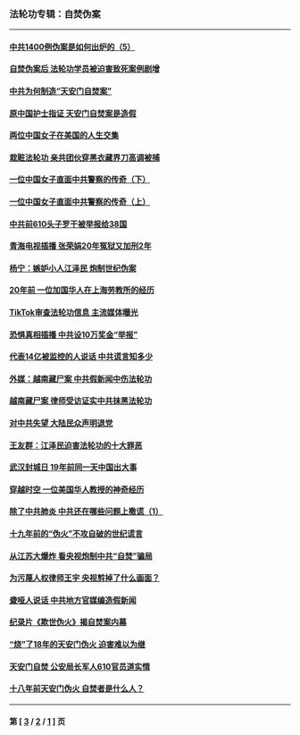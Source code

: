 ### 法轮功专辑：自焚伪案
---
#### [中共1400例伪案是如何出炉的（5）](../../pages/nf5562/n13226831.md?07020430) 
#### [自焚伪案后 法轮功学员被迫害致死案例剧增](../../pages/nf5562/n13190600.md?07020430) 
#### [中共为何制造“天安门自焚案”](../../pages/nf5562/n13183270.md?07020430) 
#### [原中国护士指证 天安门自焚案是造假](../../pages/nf5562/n13172289.md?07020430) 
#### [两位中国女子在美国的人生交集](../../pages/nf5562/n13156138.md?07020430) 
#### [栽赃法轮功 亲共团伙穿黑衣藏界刀高调被捕](../../pages/nf5562/n13073780.md?07020430) 
#### [一位中国女子直面中共警察的传奇（下）](../../pages/nf5562/n12989706.md?07020430) 
#### [一位中国女子直面中共警察的传奇（上）](../../pages/nf5562/n12985072.md?07020430) 
#### [中共前610头子罗干被举报给38国](../../pages/nf5562/n12975419.md?07020430) 
#### [青海电视插播 张荣娟20年冤狱又加刑2年](../../pages/nf5562/n12738166.md?07020430) 
#### [杨宁：嫉妒小人江泽民 炮制世纪伪案](../../pages/nf5562/n12724108.md?07020430) 
#### [20年前 一位加国华人在上海劳教所的经历](../../pages/nf5562/n12707932.md?07020430) 
#### [TikTok审查法轮功信息 主流媒体曝光](../../pages/nf5562/n12362336.md?07020430) 
#### [恐惧真相插播 中共设10万奖金“举报”](../../pages/nf5562/n12306396.md?07020430) 
#### [代表14亿被监控的人说话 中共谎言知多少](../../pages/nf5562/n12297484.md?07020430) 
#### [外媒：越南藏尸案 中共假新闻中伤法轮功](../../pages/nf5562/n12264411.md?07020430) 
#### [越南藏尸案 律师受访证实中共抹黑法轮功](../../pages/nf5562/n12261878.md?07020430) 
#### [对中共失望 大陆民众声明退党](../../pages/nf5562/n12187315.md?07020430) 
#### [王友群：江泽民迫害法轮功的十大罪恶](../../pages/nf5562/n12169074.md?07020430) 
#### [武汉封城日 19年前同一天中国出大事](../../pages/nf5562/n12150901.md?07020430) 
#### [穿越时空  一位美国华人教授的神奇经历](../../pages/nf5562/n12097460.md?07020430) 
#### [除了中共肺炎 中共还在哪些问题上撒谎（1）](../../pages/nf5562/n11955770.md?07020430) 
#### [十九年前的“伪火”不攻自破的世纪谎言](../../pages/nf5562/n11813238.md?07020430) 
#### [从江苏大爆炸 看央视炮制中共“自焚”骗局](../../pages/nf5562/n11140275.md?07020430) 
#### [为污蔑人权律师王宇 央视剪掉了什么画面？](../../pages/nf5562/n11130142.md?07020430) 
#### [聋哑人说话 中共地方官媒编造假新闻](../../pages/nf5562/n11006067.md?07020430) 
#### [纪录片《欺世伪火》揭自焚案内幕](../../pages/nf5562/n11002664.md?07020430) 
#### [“烧”了18年的天安门伪火 迫害难以为继](../../pages/nf5562/n10996660.md?07020430) 
#### [天安门自焚 公安局长军人610官员道实情](../../pages/nf5562/n10997098.md?07020430) 
#### [十八年前天安门伪火 自焚者是什么人？](../../pages/nf5562/n10996556.md?07020430) 

---
#### 第 [ [3](./3.md?07020430) / [2](./2.md?07020430) / [1](./1.md?07020430) ] 页
